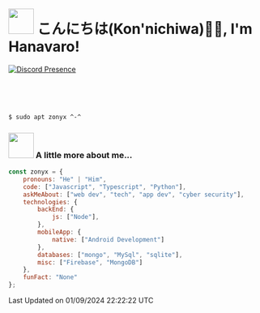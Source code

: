 <h1> <img src="https://camo.githubusercontent.com/89cee19ca62c04c2858e6f227dd3d51ee3e4835978beb71f079a00b26c2b4046/68747470733a2f2f6d656469612e67697068792e636f6d2f6d656469612f56674344417a634b767352364f4d307557672f67697068792e676966" height="50"/> こんにちは(Kon'nichiwa)🙏🏻, I'm Hanavaro!</h1>

<!-- <a href="https://discord.com/users/397414803473170432" > -->


  [![Discord Presence](https://lanyard.kyrie25.me/api/397414803473170432)](https://discord.com/users/397414803473170432)

<br><br><br>

```bash
$ sudo apt zonyx ^-^
```


### <img src="https://raw.githubusercontent.com/innng/innng/master/assets/kyubey.gif" height="50" /> A little more about me...  

```javascript
const zonyx = {
    pronouns: "He" | "Him",
    code: ["Javascript", "Typescript", "Python"],
    askMeAbout: ["web dev", "tech", "app dev", "cyber security"],
    technologies: {
        backEnd: {
            js: ["Node"],
        },
        mobileApp: {
            native: ["Android Development"]
        },
        databases: ["mongo", "MySql", "sqlite"],
        misc: ["Firebase", "MongoDB"]
    },
    funFact: "None"
};
```

Last Updated on 01/09/2024 22:22:22 UTC
